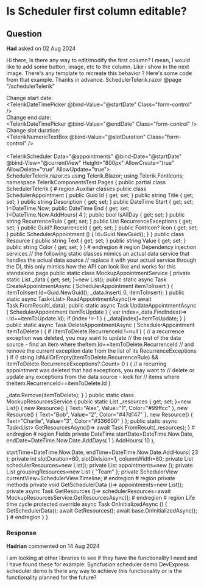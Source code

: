 # Is Scheduler first column editable?

## Question

**Had** asked on 02 Aug 2024

Hi there, Is there any way to edit/modify the first column? I mean, I would like to add some button, image, etc to the column. Like i show in the next image. There's any template to recreate this behavior ? Here's some code from that example. Thanks in advance. SchedulerTelerik.razor @page "/schedulerTelerik" <div class="container"> <div class="d-flex justify-content-between gap-4"> <div class="input-group mb-3"> <div class="input-group-prepend"> <span class="input-group-text"> Change start date: </span> </div> <TelerikDateTimePicker @bind-Value="@startDate" Class="form-control" /> </div> <div class="input-group mb-3"> <div class="input-group-prepend"> <span class="input-group-text"> Change end date: </span> </div> <TelerikDateTimePicker @bind-Value="@endDate" Class="form-control" /> </div> <div class="input-group mb-3"> <div class="input-group-prepend"> <span class="input-group-text"> Change slot duration: </span> </div> <TelerikNumericTextBox @bind-Value="@slotDuration" Class="form-control" /> </div> </div> <br /> <TelerikScheduler Data="@appointments" @bind-Date="@startDate" @bind-View="@currentView" Height="800px" AllowCreate="true" AllowDelete="true" AllowUpdate="true"> <SchedulerViews> <SchedulerTimelineView StartTime="@startTime" EndTime="@endTime" SlotDuration="@slotDuration" SlotDivisions="@slotDivision" ColumnWidth="@columnWidth" /> </SchedulerViews> <SchedulerResources> <SchedulerResource Field="Team" Title="Edit team" Data="@schedulerResources"> </SchedulerResource> </SchedulerResources> <SchedulerSettings> <SchedulerGroupSettings Resources="@groupingResources" Orientation="@SchedulerGroupOrientation.Vertical"> </SchedulerGroupSettings> </SchedulerSettings> </TelerikScheduler> </div> SchedulerTelerik.razor.cs using Telerik.Blazor; using Telerik.FontIcons; namespace TelerikComponentsTest.Pages { public partial class SchedulerTelerik { # region Auxiliar classes public class SchedulerAppointment { public Guid Id { get; set; } public string Title { get; set; } public string Description { get; set; } public DateTime Start { get; set; }=DateTime.Now; public DateTime End { get; set; }=DateTime.Now.AddHours( 4 ); public bool IsAllDay { get; set; } public string RecurrenceRule { get; set; } public List<DateTime> RecurrenceExceptions { get; set; } public Guid? RecurrenceId { get; set; } public FontIcon? Icon { get; set; } public SchedulerAppointment () {
Id=Guid.NewGuid();
}
} public class Resource { public string Text { get; set; } public string Value { get; set; } public string Color { get; set; }
} # endregion # region Dependency injection services // the following static classes mimics an actual data service that handles the actual data source // replace it with your actual service through the DI, this only mimics how the API can look like and works for this standalone page public static class MockupAppointmentService { private static List<SchedulerAppointment> _data { get; set; }=new List<SchedulerAppointment>(); public static async Task CreateAppointmentAsync ( SchedulerAppointment itemToInsert ) {
itemToInsert.Id=Guid.NewGuid();
_data.Insert( 0, itemToInsert);
} public static async Task<List<SchedulerAppointment>> ReadAppointmentAsync()=> await Task.FromResult(_data); public static async Task UpdateAppointmentAsync ( SchedulerAppointment itemToUpdate ) { var index=_data.FindIndex(i=> i.Id==itemToUpdate.Id); if (index !=-1 )
{
_data[index]=itemToUpdate;
}
} public static async Task DeleteAppointmentAsync ( SchedulerAppointment itemToDelete ) { if (itemToDelete.RecurrenceId !=null )
{ // a recurrence exception was deleted, you may want to update // the rest of the data source - find an item where theItem.Id==itemToDelete.RecurrenceId // and remove the current exception date from the list of its RecurrenceExceptions } if (! string.IsNullOrEmpty(itemToDelete.RecurrenceRule) && itemToDelete.RecurrenceExceptions?.Count> 0 )
{ // a recurring appointment was deleted that had exceptions, you may want to // delete or update any exceptions from the data source - look for // items where theItem.RecurrenceId==itemToDelete.Id }

_data.Remove(itemToDelete);
}
} public static class MockupResourcesService { public static List<Resource> _resources { get; set; }=new List<Resource>() { new Resource()
{
Text="Alex",
Value="1",
Color="#99ffcc" }, new Resource()
{
Text="Bob",
Value="2",
Color="#47d147" }, new Resource()
{
Text="Charlie",
Value="3",
Color="#336600" }
}; public static async Task<List<Resource>> GetResourcesAsync()=> await Task.FromResult(_resources);
} # endregion # region Fields private DateTime
startDate=DateTime.Now.Date,
endDate=DateTime.Now.Date.AddDays( 1 ).AddHours( 10 ),

startTime=DateTime.Now.Date,
endTime=DateTime.Now.Date.AddHours( 23 ); private int slotDuration=60,
slotDivision=1,
columnWidth=80; private List<Resource> schedulerResources=new List<Resource>(); private List<SchedulerAppointment> appointments=new (); private List<string> groupingResources=new List<string> { "Team" }; private SchedulerView currentView=SchedulerView.Timeline; # endregion # region private methods private void GetSchedulerData ()=> appointments=new List<SchedulerAppointment>(); private async Task GetResources ()=> schedulerResources=await MockupResourcesService.GetResourcesAsync(); # endregion # region Life time cycle protected override async Task OnInitializedAsync () {
GetSchedulerData(); await GetResources(); await base.OnInitializedAsync();
} # endregion }
}

### Response

**Hadrian** commented on 14 Aug 2024

I am looking at other libraries to see if they have the functionality I need and I have found these for example: Syncfusion scheduler demo DevExpress scheduler demo Is there any way to achieve this functionality or is the functionality planned for the future?
